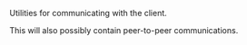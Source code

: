 Utilities for communicating with the client.

This will also possibly contain peer-to-peer communications.
